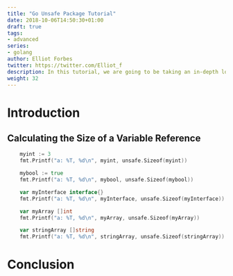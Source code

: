 ```yaml
---
title: "Go Unsafe Package Tutorial"
date: 2018-10-06T14:50:30+01:00
draft: true
tags:
- advanced
series:
- golang
author: Elliot Forbes
twitter: https://twitter.com/Elliot_f
description: In this tutorial, we are going to be taking an in-depth look at the unsafe package in Go
weight: 32
---
```


# Introduction

## Calculating the Size of a Variable Reference

```go
	myint := 3
	fmt.Printf("a: %T, %d\n", myint, unsafe.Sizeof(myint))

	mybool := true
	fmt.Printf("a: %T, %d\n", mybool, unsafe.Sizeof(mybool))

	var myInterface interface{}
	fmt.Printf("a: %T, %d\n", myInterface, unsafe.Sizeof(myInterface))

	var myArray []int
	fmt.Printf("a: %T, %d\n", myArray, unsafe.Sizeof(myArray))

	var stringArray []string
	fmt.Printf("a: %T, %d\n", stringArray, unsafe.Sizeof(stringArray))
```

# Conclusion

